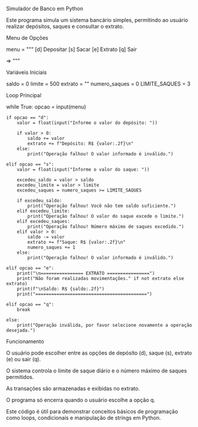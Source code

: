 Simulador de Banco em Python

Este programa simula um sistema bancário simples, permitindo ao usuário realizar depósitos, saques e consultar o extrato.

Menu de Opções

menu = """
[d] Depositar
[s] Sacar
[e] Extrato
[q] Sair

=> """

Variáveis Iniciais

saldo = 0
limite = 500
extrato = ""
numero_saques = 0
LIMITE_SAQUES = 3

Loop Principal

while True:
    opcao = input(menu)

    if opcao == "d":
        valor = float(input("Informe o valor do depósito: "))

        if valor > 0:
            saldo += valor
            extrato += f"Depósito: R$ {valor:.2f}\n"
        else:
            print("Operação falhou! O valor informado é inválido.")

    elif opcao == "s":
        valor = float(input("Informe o valor do saque: "))

        excedeu_saldo = valor > saldo
        excedeu_limite = valor > limite
        excedeu_saques = numero_saques >= LIMITE_SAQUES

        if excedeu_saldo:
            print("Operação falhou! Você não tem saldo suficiente.")
        elif excedeu_limite:
            print("Operação falhou! O valor do saque excede o limite.")
        elif excedeu_saques:
            print("Operação falhou! Número máximo de saques excedido.")
        elif valor > 0:
            saldo -= valor
            extrato += f"Saque: R$ {valor:.2f}\n"
            numero_saques += 1
        else:
            print("Operação falhou! O valor informado é inválido.")

    elif opcao == "e":
        print("\n================ EXTRATO ================")
        print("Não foram realizadas movimentações." if not extrato else extrato)
        print(f"\nSaldo: R$ {saldo:.2f}")
        print("==========================================")

    elif opcao == "q":
        break

    else:
        print("Operação inválida, por favor selecione novamente a operação desejada.")

Funcionamento

O usuário pode escolher entre as opções de depósito (d), saque (s), extrato (e) ou sair (q).

O sistema controla o limite de saque diário e o número máximo de saques permitidos.

As transações são armazenadas e exibidas no extrato.

O programa só encerra quando o usuário escolhe a opção q.

Este código é útil para demonstrar conceitos básicos de programação como loops, condicionais e manipulação de strings em Python.

